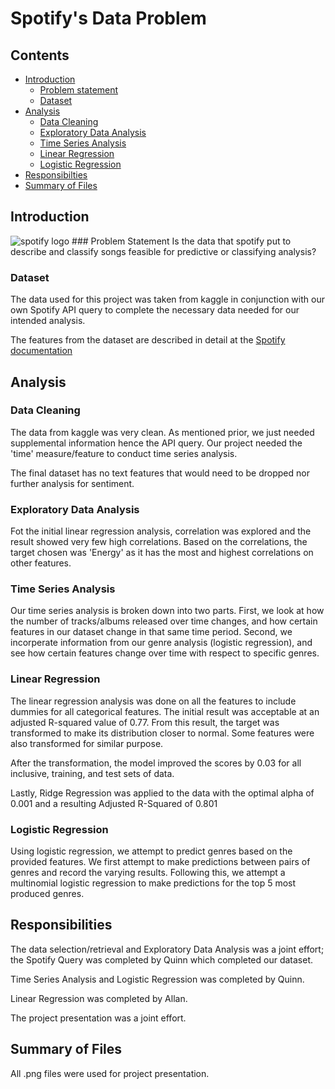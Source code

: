 # Spotify's Data Problem

## Contents

- [Introduction](#Introduction)
    - [Problem statement](#Problem-statement)
    - [Dataset](#Dataset)
- [Analysis](#Analysis)
    - [Data Cleaning](#Data-Cleaning)
    - [Exploratory Data Analysis](#Exploratory-Data-Analysis)
    - [Time Series Analysis](#Time-Series-Analysis)
    - [Linear Regression](#Linear-Regression)
    - [Logistic Regression](#Logistic-Regression)
- [Responsibilties](#Responsibilities)
- [Summary of Files](#Files-summary)

## Introduction
<img src="https://dl2.macupdate.com/images/icons256/33033.png?d=1562168849" alt="spotify logo" style="margin:0 auto; width=300px;" >
### Problem Statement
Is the data that spotify put to describe and classify songs feasible for predictive or classifying analysis?


### Dataset
The data used for this project was taken from kaggle in conjunction with our own Spotify API query to complete the necessary data needed for our intended analysis.
 
The features from the dataset are described in detail at the [Spotify documentation](https://developer.spotify.com/documentation/web-api/reference/tracks/get-audio-features/)
 
## Analysis

### Data Cleaning
The data from kaggle was very clean. As mentioned prior, we just needed supplemental information hence the API query. Our project needed the 'time' measure/feature to conduct time series analysis.

The final dataset has no text features that would need to be dropped nor further analysis for sentiment.

### Exploratory Data Analysis

Fot the initial linear regression analysis, correlation was explored and the result showed very few high correlations. Based on the correlations, the target chosen was 'Energy' as it has the most and highest correlations on other features.


### Time Series Analysis
Our time series analysis is broken down into two parts. First, we look at how the number of tracks/albums released over time changes, and how certain features in our dataset change in that same time period. Second, we incorperate information from our genre analysis (logistic regression), and see how certain features change over time with respect to specific genres. 

### Linear Regression
The linear regression analysis was done on all the features to include dummies for all categorical features. The initial result was acceptable at an adjusted R-squared value of 0.77. From this result, the target was transformed to make its distribution closer to normal. Some features were also transformed for similar purpose.

After the transformation, the model improved the scores by 0.03 for all inclusive, training, and test sets of data.

Lastly, Ridge Regression was applied to the data with the optimal alpha of 0.001 and a resulting Adjusted R-Squared of 0.801

### Logistic Regression
Using logistic regression, we attempt to predict genres based on the provided features. We first attempt to make predictions between pairs of genres and record the varying results. Following this, we attempt a multinomial logistic regression to make predictions for the top 5 most produced genres.     

## Responsibilities

The data selection/retrieval and Exploratory Data Analysis was a joint effort; the Spotify Query was completed by Quinn which completed our dataset.

Time Series Analysis and Logistic Regression was completed by Quinn.

Linear Regression was completed by Allan.

The project presentation was a joint effort.

## Summary of Files

All .png files were used for project presentation.